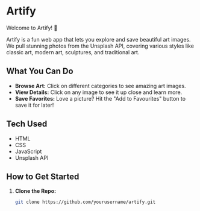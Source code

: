 # Artify

Welcome to Artify! 🎨

Artify is a fun web app that lets you explore and save beautiful art images. We pull stunning photos from the Unsplash API, covering various styles like classic art, modern art, sculptures, and traditional art.

## What You Can Do

- **Browse Art:** Click on different categories to see amazing art images.
- **View Details:** Click on any image to see it up close and learn more.
- **Save Favorites:** Love a picture? Hit the "Add to Favourites" button to save it for later!

## Tech Used

- HTML
- CSS
- JavaScript
- Unsplash API

## How to Get Started

1. **Clone the Repo:**
   ```bash
   git clone https://github.com/yourusername/artify.git
